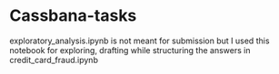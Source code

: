 # Cassbana-tasks

exploratory_analysis.ipynb is not meant for submission but I used this notebook for exploring, drafting while structuring the answers in credit_card_fraud.ipynb
